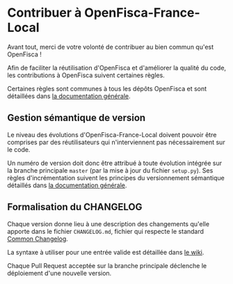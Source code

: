 # Contribuer à OpenFisca-France-Local

Avant tout, merci de votre volonté de contribuer au bien commun qu'est OpenFisca !

Afin de faciliter la réutilisation d'OpenFisca et d'améliorer la qualité du code, les contributions à OpenFisca suivent certaines règles.

Certaines règles sont communes à tous les dépôts OpenFisca et sont détaillées dans [la documentation générale](https://openfisca.org/doc/contribute/guidelines.html).

## Gestion sémantique de version

Le niveau des évolutions d'OpenFisca-France-Local doivent pouvoir être comprises par des réutilisateurs qui n'interviennent pas nécessairement sur le code.

Un numéro de version doit donc être attribué à toute évolution intégrée sur la branche principale `master` (par la mise à jour du fichier `setup.py`). Ses règles d'incrémentation suivent les principes du versionnement sémantique détaillés dans [la documentation générale](https://openfisca.org/doc/contribute/semver.html).

## Formalisation du CHANGELOG

Chaque version donne lieu à une description des changements qu'elle apporte dans le fichier `CHANGELOG.md`, fichier qui respecte le standard [Common Changelog](https://common-changelog.org).

La syntaxe à utiliser pour une entrée valide est détaillée dans [le wiki](https://github.com/openfisca/openfisca-france-local/wiki/Ajouter-une-entr%C3%A9e-dans-le-CHANGELOG).

Chaque Pull Request acceptée sur la branche principale déclenche le déploiement d'une nouvelle version.
